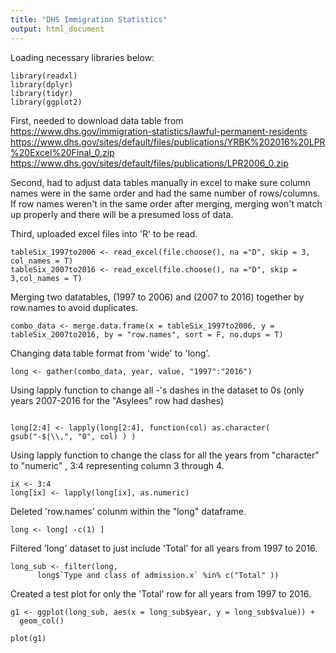 ```yaml
---
title: "DHS Immigration Statistics"
output: html_document
---
```


Loading necessary libraries below:

```{r}
library(readxl)
library(dplyr)
library(tidyr)
library(ggplot2)
```

First, needed to download data table from https://www.dhs.gov/immigration-statistics/lawful-permanent-residents
https://www.dhs.gov/sites/default/files/publications/YRBK%202016%20LPR%20Excel%20Final_0.zip
https://www.dhs.gov/sites/default/files/publications/LPR2006_0.zip

Second, had to adjust data tables manually in excel to make sure column names were in the same order and had the same number of 
rows/columns. If row names weren't in the same order after merging, merging won't match up properly and there will be a presumed 
loss of data.

Third, uploaded excel files into 'R' to be read.

```{r}
tableSix_1997to2006 <- read_excel(file.choose(), na ="D", skip = 3, col_names = T)
tableSix_2007to2016 <- read_excel(file.choose(), na ="D", skip = 3,col_names = T)

```

Merging two datatables, (1997 to 2006) and (2007 to 2016) together by row.names to avoid duplicates.

```{r}
combo_data <- merge.data.frame(x = tableSix_1997to2006, y = tableSix_2007to2016, by = "row.names", sort = F, no.dups = T)
```

Changing data table format from 'wide' to 'long'.

```{r}
long <- gather(combo_data, year, value, "1997":"2016")

```

Using lapply function to change all -'s dashes in the dataset to 0s (only years 2007-2016 for the "Asylees" row had dashes)

```{r}

long[2:4] <- lapply(long[2:4], function(col) as.character( gsub("-$|\\,", "0", col) ) )

```

Using lapply function to change the class for all the years from "character" to "numeric" , 3:4 representing column 3 through 4.

```{r}
ix <- 3:4
long[ix] <- lapply(long[ix], as.numeric)

```

Deleted 'row.names' colunm within the "long" dataframe.

```{r}
long <- long[ -c(1) ]
```

  
Filtered 'long' dataset to just include 'Total' for all years from 1997 to 2016.


```{r}
long_sub <- filter(long,  
      long$`Type and class of admission.x` %in% c("Total" ))
```
 
Created a test plot for only the 'Total' row for all years from 1997 to 2016.

```{r}
g1 <- ggplot(long_sub, aes(x = long_sub$year, y = long_sub$value)) +
  geom_col()

plot(g1)
```


